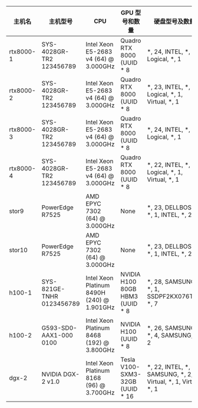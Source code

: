| 主机名 | 主机型号 | CPU | GPU 型号和数量 | 硬盘型号及数量 |
| --- | --- | --- | --- | --- |
| rtx8000-1 | SYS-4028GR-TR2 123456789  | Intel Xeon E5-2683 v4 (64) @ 3.000GHz  | Quadro RTX 8000 (UUID  * 8 | *, 24, INTEL, *, 2, Logical, *, 1 |
| rtx8000-2 | SYS-4028GR-TR2 123456789  | Intel Xeon E5-2683 v4 (64) @ 3.000GHz  | Quadro RTX 8000 (UUID  * 8 | *, 23, INTEL, *, 2, Logical, *, 1, Virtual, *, 1 |
| rtx8000-3 | SYS-4028GR-TR2 123456789  | Intel Xeon E5-2683 v4 (64) @ 3.000GHz  | Quadro RTX 8000 (UUID  * 8 | *, 24, INTEL, *, 2, Logical, *, 1 |
| rtx8000-4 | SYS-4028GR-TR2 123456789  | Intel Xeon E5-2683 v4 (64) @ 3.000GHz  | Quadro RTX 8000 (UUID  * 8 | *, 22, INTEL, *, 2, Logical, *, 1, Virtual, *, 1 |
| stor9 | PowerEdge R7525  | AMD EPYC 7302 (64) @ 3.000GHz  | None | *, 23, DELLBOSS, *, 1, INTEL, *, 24 |
| stor10 | PowerEdge R7525  | AMD EPYC 7302 (64) @ 3.000GHz  | None | *, 23, DELLBOSS, *, 1, INTEL, *, 24 |
| h100-1 | SYS-821GE-TNHR 0123456789  | Intel Xeon Platinum 8490H (240) @ 1.901GHz  | NVIDIA H100 80GB HBM3 (UUID * 8 | *, 28, SAMSUNG, *, 1, SSDPF2KX076T9L, *, 7 |
| h100-2 | G593-SD0-AAX1-000 0100  | Intel Xeon Platinum 8468 (192) @ 3.800GHz  | NVIDIA H100 (UUID   * 8 | *, 26, SAMSUNG, *, 4, SAMSUNG, *, 2 |
| dgx-2 | NVIDIA DGX-2 v1.0  | Intel Xeon Platinum 8168 (96) @ 3.700GHz  | Tesla V100-SXM3-32GB (UUID   * 16 | *, 22, INTEL, *, 8, SAMSUNG, *, 2, Virtual, *, 1, Virtual, *, 1 |
